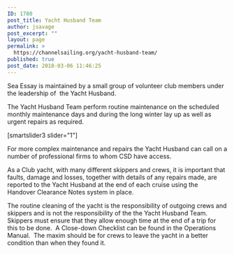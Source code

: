 ```yaml
---
ID: 1780
post_title: Yacht Husband Team
author: jsavage
post_excerpt: ""
layout: page
permalink: >
  https://channelsailing.org/yacht-husband-team/
published: true
post_date: 2018-03-06 11:46:25
---
```

<!-- wp:paragraph -->
<p>Sea Essay is maintained by a small group of volunteer club members under the leadership of  the Yacht Husband. </p>
<!-- /wp:paragraph -->

<!-- wp:columns -->
<div class="wp-block-columns"><!-- wp:column {"width":33.33} -->
<div class="wp-block-column" style="flex-basis:33.33%"><!-- wp:paragraph -->
<p>  The Yacht Husband Team perform routine maintenance on the scheduled monthly maintenance days and during the long winter lay up as well as urgent repairs as required.  </p>
<!-- /wp:paragraph --></div>
<!-- /wp:column -->

<!-- wp:column {"width":66.66} -->
<div class="wp-block-column" style="flex-basis:66.66%"><!-- wp:paragraph -->
<p>  [smartslider3 slider="1"]  </p>
<!-- /wp:paragraph --></div>
<!-- /wp:column --></div>
<!-- /wp:columns -->

<!-- wp:paragraph -->
<p>For more complex maintenance and repairs the Yacht Husband can call on a number of professional firms to whom CSD have access.   </p>
<!-- /wp:paragraph -->

<!-- wp:paragraph -->
<p>As a Club yacht, with many different skippers and crews, it is important that faults, damage and losses, together with details of any repairs made, are reported to the Yacht Husband at the end of each cruise using the Handover Clearance Notes system in place.</p>
<!-- /wp:paragraph -->

<!-- wp:paragraph -->
<p>The routine cleaning of the yacht is the responsibility of outgoing crews and skippers and is not the responsibility of the the Yacht Husband Team.&nbsp; Skippers must ensure that they allow enough time at the end of a trip for this to be done.&nbsp; A Close-down Checklist can be found in the Operations Manual.&nbsp; The maxim should be for crews to leave the yacht in a better condition than when they found it.</p>
<!-- /wp:paragraph -->